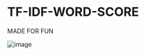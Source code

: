 # TF-IDF-WORD-SCORE
MADE FOR FUN 


  ![image](https://github.com/KiraiEEE/TF-IDF-WORD-SCORE/assets/54278089/176dbf06-e4db-4620-b968-f2a2b2d47f9e)
